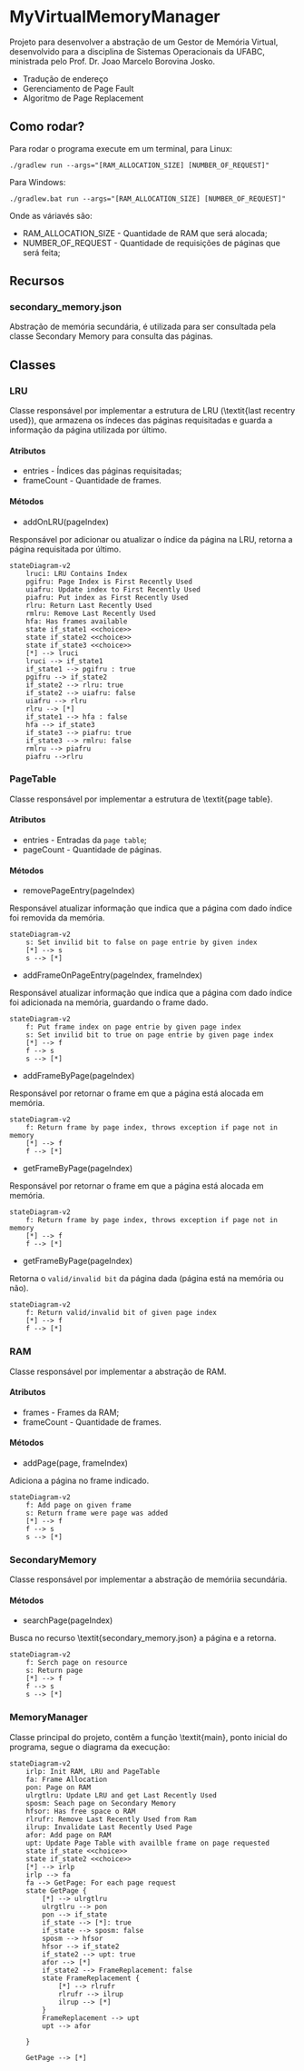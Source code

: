 # MyVirtualMemoryManager

Projeto para desenvolver a abstração de um Gestor de Memória Virtual, desenvolvido para a disciplina de Sistemas Operacionais da UFABC, ministrada pelo Prof. Dr. Joao Marcelo Borovina Josko.

- Tradução de endereço
- Gerenciamento de Page Fault
- Algoritmo de Page Replacement

## Como rodar?
Para rodar o programa execute em um terminal, para Linux:

`./gradlew run --args="[RAM_ALLOCATION_SIZE] [NUMBER_OF_REQUEST]"`


Para Windows:

`./gradlew.bat run --args="[RAM_ALLOCATION_SIZE] [NUMBER_OF_REQUEST]"`

Onde as váriavés são:
  - RAM_ALLOCATION_SIZE - Quantidade de RAM que será alocada;
  - NUMBER_OF_REQUEST - Quantidade de requisições de páginas que será feita;
  
## Recursos

### secondary_memory.json
Abstração de memória secundária, é utilizada para ser consultada pela classe Secondary Memory para consulta das páginas.

## Classes
### LRU
Classe responsável por implementar a estrutura de LRU (\textit{last recentry used}), que armazena os índeces das páginas requisitadas e guarda a informação da página utilizada por último.

#### Atributos
  - entries - Índices das páginas requisitadas;
  - frameCount - Quantidade de frames.

#### Métodos
  - addOnLRU(pageIndex)
  
Responsável por adicionar ou atualizar o índice da página na LRU, retorna a página requisitada por último.

```mermaid
stateDiagram-v2
    lruci: LRU Contains Index
    pgifru: Page Index is First Recently Used
    uiafru: Update index to First Recently Used
    piafru: Put index as First Recently Used
    rlru: Return Last Recently Used
    rmlru: Remove Last Recently Used
    hfa: Has frames available
    state if_state1 <<choice>>
    state if_state2 <<choice>>
    state if_state3 <<choice>>
    [*] --> lruci
    lruci --> if_state1
    if_state1 --> pgifru : true
    pgifru --> if_state2
    if_state2 --> rlru: true
    if_state2 --> uiafru: false
    uiafru --> rlru
    rlru --> [*]
    if_state1 --> hfa : false
    hfa --> if_state3
    if_state3 --> piafru: true
    if_state3 --> rmlru: false
    rmlru --> piafru
    piafru -->rlru
```
### PageTable
Classe responsável por implementar a estrutura de \textit{page table}.

#### Atributos
  - entries - Entradas da `page table`;
  - pageCount - Quantidade de páginas.

#### Métodos
  - removePageEntry(pageIndex)
  
  Responsável atualizar informação que indica que a página com dado índice foi removida da memória.
```mermaid
stateDiagram-v2
    s: Set invilid bit to false on page entrie by given index
    [*] --> s
    s --> [*]
```

  - addFrameOnPageEntry(pageIndex, frameIndex)
  
  Responsável atualizar informação que indica que a página com dado índice foi adicionada na memória, guardando o frame dado.
```mermaid
stateDiagram-v2
    f: Put frame index on page entrie by given page index
    s: Set invilid bit to true on page entrie by given page index
    [*] --> f
    f --> s
    s --> [*]
```

  - addFrameByPage(pageIndex)
  
  Responsável por retornar o frame em que a página está alocada em memória.
```mermaid
stateDiagram-v2
    f: Return frame by page index, throws exception if page not in memory
    [*] --> f
    f --> [*]
```

  - getFrameByPage(pageIndex)

Responsável por retornar o frame em que a página está alocada em memória.
```mermaid
stateDiagram-v2
    f: Return frame by page index, throws exception if page not in memory
    [*] --> f
    f --> [*]
```

  - getFrameByPage(pageIndex)

Retorna o `valid/invalid bit` da página dada (página está na memória ou não).
```mermaid
stateDiagram-v2
    f: Return valid/invalid bit of given page index
    [*] --> f
    f --> [*]
```

### RAM
Classe responsável por implementar a abstração de RAM.

#### Atributos
  - frames - Frames da RAM;
  - frameCount - Quantidade de frames.
  
#### Métodos
  - addPage(page, frameIndex)
  
Adiciona a página no frame indicado.
```mermaid
stateDiagram-v2
    f: Add page on given frame
    s: Return frame were page was added
    [*] --> f
    f --> s
    s --> [*]
```

### SecondaryMemory

Classe responsável por implementar a abstração de memóriia secundária.

#### Métodos
  - searchPage(pageIndex)
  
Busca no recurso \textit{secondary\_memory.json} a página e a retorna.
```mermaid
stateDiagram-v2
    f: Serch page on resource
    s: Return page
    [*] --> f
    f --> s
    s --> [*]
```
### MemoryManager
Classe principal do projeto, contêm a função \textit{main}, ponto inicial do programa, segue o diagrama da execução:

```mermaid
stateDiagram-v2
    irlp: Init RAM, LRU and PageTable
    fa: Frame Allocation
    pon: Page on RAM
    ulrgtlru: Update LRU and get Last Recently Used
    sposm: Seach page on Secondary Memory
    hfsor: Has free space o RAM
    rlrufr: Remove Last Recently Used from Ram
    ilrup: Invalidate Last Recently Used Page
    afor: Add page on RAM
    upt: Update Page Table with availble frame on page requested
    state if_state <<choice>>
    state if_state2 <<choice>>
    [*] --> irlp
    irlp --> fa
    fa --> GetPage: For each page request
    state GetPage {
        [*] --> ulrgtlru
        ulrgtlru --> pon
        pon --> if_state
        if_state --> [*]: true
        if_state --> sposm: false
        sposm --> hfsor
        hfsor --> if_state2
        if_state2 --> upt: true
        afor --> [*]
        if_state2 --> FrameReplacement: false
        state FrameReplacement {
            [*] --> rlrufr
            rlrufr --> ilrup
            ilrup --> [*]
        }
        FrameReplacement --> upt
        upt --> afor

    }

    GetPage --> [*]
```
